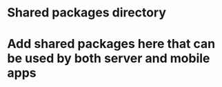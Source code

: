 # Shared packages directory
# Add shared packages here that can be used by both server and mobile apps
